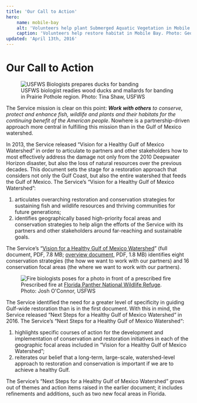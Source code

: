 ```yaml
---
title: 'Our Call to Action'
hero:
    name: mobile-bay
    alt: 'Volunteers help plant Submerged Aquatic Vegetation in Mobile bay'
    caption: 'Volunteers help restore habitat in Mobile Bay. Photo: George-Gentry, USFWS'
updated: 'April 13th, 2016'
---
```


# Our Call to Action

<figure class="image-right">
  <img src="/images/wood-ducks-and-mallards-banding.jpg" alt="USFWS Biologists prepares ducks for banding">
  <figcaption>USFWS biologist readies wood ducks and mallards for banding in Prairie Pothole region. Photo: Tina Shaw, USFWS</figcaption>
</figure>

The Service mission is clear on this point: ***Work with others*** *to conserve, protect and enhance fish, wildlife and plants and their habitats for the continuing benefit of the American people*. Nowhere is a partnership-driven approach more central in fulfilling this mission than in the Gulf of Mexico watershed.

In 2013, the Service released “Vision for a Healthy Gulf of Mexico Watershed” in order to articulate to partners and other stakeholders how to most effectively address the damage not only from the 2010 Deepwater Horizon disaster, but also the loss of natural resources over the previous decades. This document sets the stage for a restoration approach that considers not only the Gulf Coast, but also the entire watershed that feeds the Gulf of Mexico. The Service’s “Vision for a Healthy Gulf of Mexico Watershed”:

1. articulates overarching restoration and conservation strategies for sustaining fish and wildlife resources and thriving communities for future generations;
2. identifies geographically based high-priority focal areas and conservation strategies to help align the efforts of the Service with its partners and other stakeholders around far-reaching and sustainable goals.

The Service’s “[Vision for a Healthy Gulf of Mexico Watershed](http://www.fws.gov/gulfrestoration/pdf/VisionDocument.pdf)” (full document, PDF, 7.8 MB; [overview document](http://www.fws.gov/gulfrestoration/pdf/one-pagevisiondocument.pdf), PDF, 1.8 MB) identifies eight conservation strategies (the how we want to work with our partners) and 16 conservation focal areas (the where we want to work with our partners).

<figure class="image-right">
  <img src="/images/prescribed-fire-florida-panther-nwr.jpg" alt="Fire biologists poses for a photo in front of a prescribed fire">
  <figcaption>Prescribed fire at <a href="http://www.fws.gov/refuge/florida_panther/">Florida Panther National Wildlife Refuge</a>. Photo: Josh O'Connor, USFWS</figcaption>
</figure>

The Service identified the need for a greater level of specificity in guiding Gulf-wide restoration than is in the first document. With this in mind, the Service released “Next Steps for a Healthy Gulf of Mexico Watershed“ in 2016. The Service’s “Next Steps for a Healthy Gulf of Mexico Watershed“:

1. highlights specific courses of action for the development and implementation of conservation and restoration initiatives in each of the geographic focal areas included in “Vision for a Healthy Gulf of Mexico Watershed”;
2. reiterates our belief that a long-term, large-scale, watershed-level approach to restoration and conservation is important if we are to achieve a healthy Gulf.



The Service’s “Next Steps for a Healthy Gulf of Mexico Watershed” grows out of themes and action items raised in the earlier document; it includes refinements and additions, such as two new focal areas in Florida.
